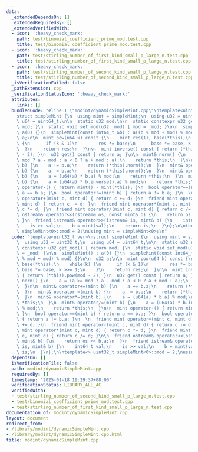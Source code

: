 ```yaml
---
data:
  _extendedDependsOn: []
  _extendedRequiredBy: []
  _extendedVerifiedWith:
  - icon: ':heavy_check_mark:'
    path: test/binomial_coefficient_prime_mod.test.cpp
    title: test/binomial_coefficient_prime_mod.test.cpp
  - icon: ':heavy_check_mark:'
    path: test/stirling_number_of_first_kind_small_p_large_n.test.cpp
    title: test/stirling_number_of_first_kind_small_p_large_n.test.cpp
  - icon: ':heavy_check_mark:'
    path: test/stirling_number_of_second_kind_small_p_large_n.test.cpp
    title: test/stirling_number_of_second_kind_small_p_large_n.test.cpp
  _isVerificationFailed: false
  _pathExtension: cpp
  _verificationStatusIcon: ':heavy_check_mark:'
  attributes:
    links: []
  bundledCode: "#line 1 \"modint/dynamicSimpleMint.cpp\"\ntemplate<uint32_t ver>\n\
    struct simpleMint {\n  using mint = simpleMint;\n  using u32 = uint32_t;\n  using\
    \ u64 = uint64_t;\n\n  static u32 mod;\n\n  static constexpr u32 get_mod() { return\
    \ mod; }\n  static void set_mod(u32 _mod) { mod = _mod; }\n\n  simpleMint() :\
    \ a(0) {}\n  simpleMint(const int64_t &b) : a((b % mod + mod) % mod) {}\n\n  u32\
    \ a;\n\n  mint pow(u64 k) const {\n    mint res(1), base(*this);\n    while(k)\
    \ {\n      if (k & 1)\n        res *= base;\n      base *= base, k >>= 1;\n  \
    \  }\n    return res;\n  }\n\n  mint inverse() const { return (*this).pow(mod\
    \ - 2); }\n  u32 get() const { return a; }\n\n  mint& norm() {\n    a = (a >=\
    \ mod ? a - mod : a < 0 ? a + mod : a);\n    return *this;\n  }\n\n  mint& operator+=(mint\
    \ b) {\n    a += b.a;\n    return (*this).norm();\n  }\n  mint& operator-=(mint\
    \ b) {\n    a -= b.a;\n    return (*this).norm();\n  }\n  mint& operator*=(mint\
    \ b) {\n    a = (u64(a) * b.a) % mod;\n    return *this;\n  }\n  mint& operator/=(mint\
    \ b) {\n    a = (u64(a) * b.inverse().a) % mod;\n    return *this;\n  }\n\n  mint\
    \ operator-() { return mint() - mint(*this); }\n  bool operator==(mint b) { return\
    \ a == b.a; }\n  bool operator!=(mint b) { return a != b.a; }\n  \n  friend mint\
    \ operator+(mint c, mint d) { return c += d; }\n  friend mint operator-(mint c,\
    \ mint d) { return c -= d; }\n  friend mint operator*(mint c, mint d) { return\
    \ c *= d; }\n  friend mint operator/(mint c, mint d) { return c /= d; }\n\n  friend\
    \ ostream& operator<<(ostream& os, const mint& b) {\n    return os << b.a;\n \
    \ }\n  friend istream& operator>>(istream& is, mint& b) {\n    int64_t val;\n\
    \    is >> val;\n    b = mint(val);\n    return is;\n  }\n};\n\ntemplate<> uint32_t\
    \ simpleMint<0>::mod = 2;\nusing mint = simpleMint<0>;\n"
  code: "template<uint32_t ver>\nstruct simpleMint {\n  using mint = simpleMint;\n\
    \  using u32 = uint32_t;\n  using u64 = uint64_t;\n\n  static u32 mod;\n\n  static\
    \ constexpr u32 get_mod() { return mod; }\n  static void set_mod(u32 _mod) { mod\
    \ = _mod; }\n\n  simpleMint() : a(0) {}\n  simpleMint(const int64_t &b) : a((b\
    \ % mod + mod) % mod) {}\n\n  u32 a;\n\n  mint pow(u64 k) const {\n    mint res(1),\
    \ base(*this);\n    while(k) {\n      if (k & 1)\n        res *= base;\n     \
    \ base *= base, k >>= 1;\n    }\n    return res;\n  }\n\n  mint inverse() const\
    \ { return (*this).pow(mod - 2); }\n  u32 get() const { return a; }\n\n  mint&\
    \ norm() {\n    a = (a >= mod ? a - mod : a < 0 ? a + mod : a);\n    return *this;\n\
    \  }\n\n  mint& operator+=(mint b) {\n    a += b.a;\n    return (*this).norm();\n\
    \  }\n  mint& operator-=(mint b) {\n    a -= b.a;\n    return (*this).norm();\n\
    \  }\n  mint& operator*=(mint b) {\n    a = (u64(a) * b.a) % mod;\n    return\
    \ *this;\n  }\n  mint& operator/=(mint b) {\n    a = (u64(a) * b.inverse().a)\
    \ % mod;\n    return *this;\n  }\n\n  mint operator-() { return mint() - mint(*this);\
    \ }\n  bool operator==(mint b) { return a == b.a; }\n  bool operator!=(mint b)\
    \ { return a != b.a; }\n  \n  friend mint operator+(mint c, mint d) { return c\
    \ += d; }\n  friend mint operator-(mint c, mint d) { return c -= d; }\n  friend\
    \ mint operator*(mint c, mint d) { return c *= d; }\n  friend mint operator/(mint\
    \ c, mint d) { return c /= d; }\n\n  friend ostream& operator<<(ostream& os, const\
    \ mint& b) {\n    return os << b.a;\n  }\n  friend istream& operator>>(istream&\
    \ is, mint& b) {\n    int64_t val;\n    is >> val;\n    b = mint(val);\n    return\
    \ is;\n  }\n};\n\ntemplate<> uint32_t simpleMint<0>::mod = 2;\nusing mint = simpleMint<0>;\n"
  dependsOn: []
  isVerificationFile: false
  path: modint/dynamicSimpleMint.cpp
  requiredBy: []
  timestamp: '2025-01-18 19:29:37+08:00'
  verificationStatus: LIBRARY_ALL_AC
  verifiedWith:
  - test/stirling_number_of_second_kind_small_p_large_n.test.cpp
  - test/binomial_coefficient_prime_mod.test.cpp
  - test/stirling_number_of_first_kind_small_p_large_n.test.cpp
documentation_of: modint/dynamicSimpleMint.cpp
layout: document
redirect_from:
- /library/modint/dynamicSimpleMint.cpp
- /library/modint/dynamicSimpleMint.cpp.html
title: modint/dynamicSimpleMint.cpp
---
```

